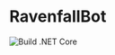# RavenfallBot

![Build .NET Core](https://github.com/MaximilianAst/RavenfallBot/workflows/Build%20.NET%20Core/badge.svg)
